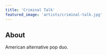 ```yaml
---
title: 'Criminal Talk'
featured_image: 'artists/criminal-talk.jpg'
---
```


## About

American alternative pop duo.
